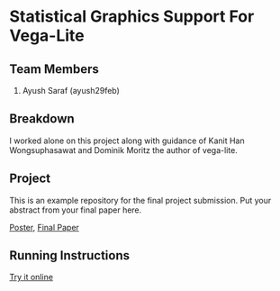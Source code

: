 Statistical Graphics Support For Vega-Lite
===============

## Team Members

1. Ayush Saraf (ayush29feb)

## Breakdown

I worked alone on this project along with guidance of Kanit Han Wongsuphasawat and Dominik Moritz the author of vega-lite. 

## Project

This is an example repository for the final project submission.  Put your abstract from your final paper here.

[Poster](https://github.com/CSE512-16S/fp-ayush29feb/raw/gh-pages/final/poster-ayush29feb.pdf),
[Final Paper](https://github.com/CSE512-16S/fp-ayush29feb/raw/gh-pages/final/paper-ayush29feb.pdf)

## Running Instructions

[Try it online](https://github.com/ayush29feb/vega-editor-demo/)